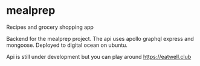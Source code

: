 # mealprep
Recipes and grocery shopping app


Backend for the mealprep project. The api uses apollo graphql express and mongoose.
Deployed to digital ocean on ubuntu. 
 
Api is still under development but you can play around https://eatwell.club
 
